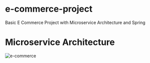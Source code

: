 # e-commerce-project
Basic E Commerce Project with Microservice Architecture and Spring
# Microservice Architecture
![e-commerce](https://user-images.githubusercontent.com/56198086/179959222-b01335e1-7cc5-4011-b03f-a80abb85f473.png)
